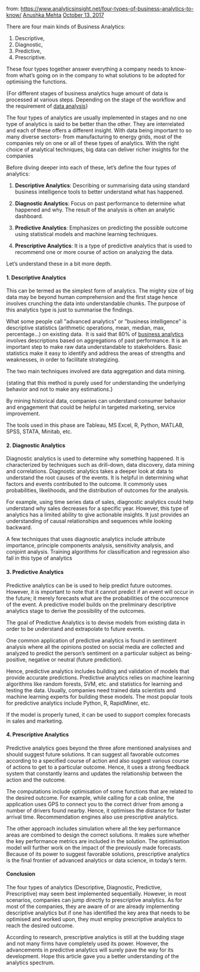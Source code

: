 from: https://www.analyticsinsight.net/four-types-of-business-analytics-to-know/
 [Anushka Mehta](https://www.analyticsinsight.net/forum/profile/anushka/ "Posts by Anushka Mehta") [October 13, 2017](https://www.analyticsinsight.net/2017/10/)

There are four main kinds of Business Analytics:
1. Descriptive, 
2. Diagnostic, 
3. Predictive, 
4. Prescriptive. 

These four types together answer everything a company needs to know- from what’s going on in the company to what solutions to be adopted for optimising the functions.

{For different stages of business analytics huge amount of data is processed at various steps. Depending on the stage of the workflow and the requirement of [data analysis](https://www.scnsoft.com/services/analytics/consulting)}

The four types of analytics are usually implemented in stages and no one type of analytics is said to be better than the other. They are interrelated and each of these offers a different insight. With data being important to so many diverse sectors- from manufacturing to energy grids, most of the companies rely on one or all of these types of analytics. With the right choice of analytical techniques, big data can deliver richer insights for the companies

Before diving deeper into each of these, let’s define the four types of analytics:

1) **Descriptive Analytics**: Describing or summarising data using standard business intelligence tools to better understand what has happened.

2) **Diagnostic Analytics**: Focus on past performance to determine what happened and why. The result of the analysis is often an analytic dashboard.

3) **Predictive Analytics**: Emphasizes on predicting the possible outcome using statistical models and machine learning techniques.

4) **Prescriptive Analytics**: It is a type of predictive analytics that is used to recommend one or more course of action on analyzing the data.

Let’s understand these in a bit more depth.

#### 1. Descriptive Analytics

This can be termed as the simplest form of analytics. The mighty size of big data may be beyond human comprehension and the first stage hence involves crunching the data into understandable chunks. The purpose of this analytics type is just to summarise the findings.

What some people call "advanced analytics" or "business intelligence" is descriptive statistics (arithmetic operations, mean, median, max, percentage...) on existing data.  It is said that 80% of [business analytics](https://www.epcgroup.net/) involves descriptions based on aggregations of past performance. It is an important step to make raw data understandable to stakeholders. Basic statistics make it easy to identify and address the areas of strengths and weaknesses, in order to facilitate strategizing.

The two main techniques involved are data aggregation and data mining. 

{stating that this method is purely used for understanding the underlying behavior and not to make any estimations.}

By mining historical data, companies can understand consumer behavior and engagement that could be helpful in targeted marketing, service improvement. 

The tools used in this phase are Tableau, MS Excel, R, Python, MATLAB, SPSS, STATA, Minitab, etc.

#### 2. Diagnostic Analytics

Diagnostic analytics is used to determine why something happened. It is characterized by techniques such as drill-down, data discovery, data mining and correlations. Diagnostic analytics takes a deeper look at data to understand the root causes of the events. It is helpful in determining what factors and events contributed to the outcome. It commonly uses probabilities, likelihoods, and the distribution of outcomes for the analysis.

For example, using time series data of sales, diagnostic analytics could help understand why sales decreases for a specific year. However, this type of analytics has a limited ability to give actionable insights. It just provides an understanding of causal relationships and sequences while looking backward.

A few techniques that uses diagnostic analytics include attribute importance, principle components analysis, sensitivity analysis, and conjoint analysis. Training algorithms for classification and regression also fall in this type of analytics

#### 3. Predictive Analytics

Predictive analytics can be is used to help predict future outcomes. However, it is important to note that it cannot predict if an event will occur in the future; it merely forecasts what are the probabilities of the occurrence of the event. A predictive model builds on the preliminary descriptive analytics stage to derive the possibility of the outcomes.

The goal of Predictive Analytics is to devise models from existing data in order to be understand and extrapolate to future events.

One common application of predictive analytics is found in sentiment analysis where all the opinions posted on social media are collected and analyzed to predict the person’s sentiment on a particular subject as being- positive, negative or neutral (future prediction).

Hence, predictive analytics includes building and validation of models that provide accurate predictions. Predictive analytics relies on machine learning algorithms like random forests, SVM, etc. and statistics for learning and testing the data. Usually, companies need trained data scientists and machine learning experts for building these models. The most popular tools for predictive analytics include Python, R, RapidMiner, etc.

If the model is properly tuned, it can be used to support complex forecasts in sales and marketing.

#### 4. Prescriptive Analytics

Predictive analytics goes beyond the three afore mentioned analysises and should suggest future solutions. It can suggest all favorable outcomes according to a specified course of action and also suggest various course of actions to get to a particular outcome. Hence, it uses a strong feedback system that constantly learns and updates the relationship between the action and the outcome.

The computations include optimisation of some functions that are related to the desired outcome. For example, while calling for a cab online, the application uses GPS to connect you to the correct driver from among a number of drivers found nearby. Hence, it optimises the distance for faster arrival time. Recommendation engines also use prescriptive analytics.

The other approach includes simulation where all the key performance areas are combined to design the correct solutions. It makes sure whether the key performance metrics are included in the solution. The optimisation model will further work on the impact of the previously made forecasts. Because of its power to suggest favorable solutions, prescriptive analytics is the final frontier of advanced analytics or data science, in today’s term.

#### Conclusion

The four types of analytics (Descriptive, Diagnostic, Predictive, Prescriptive) may seem best implemented sequentially. However, in most scenarios, companies can jump directly to prescriptive analytics. As for most of the companies, they are aware of or are already implementing descriptive analytics but if one has identified the key area that needs to be optimised and worked upon, they must employ prescriptive analytics to reach the desired outcome.

According to research, prescriptive analytics is still at the budding stage and not many firms have completely used its power. However, the advancements in predictive analytics will surely pave the way for its development. Hope this article gave you a better understanding of the analytics spectrum.







